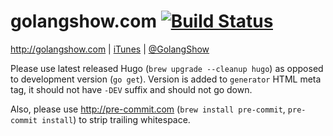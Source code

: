 # golangshow.com [![Build Status](https://travis-ci.org/GolangShow/golangshow.com.svg?branch=master)](https://travis-ci.org/GolangShow/golangshow.com)

http://golangshow.com | [iTunes](https://itunes.apple.com/ru/podcast/podkast-golangshow/id1031101295?mt=2) | [@GolangShow](https://twitter.com/GolangShow)

Please use latest released Hugo (`brew upgrade --cleanup hugo`) as opposed to development version (`go get`). Version is
added to `generator` HTML meta tag, it should not have `-DEV` suffix and should not go down.

Also, please use http://pre-commit.com (`brew install pre-commit`, `pre-commit install`) to strip trailing whitespace.

